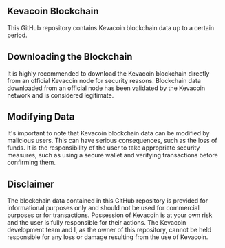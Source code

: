 ## Kevacoin Blockchain

This GitHub repository contains Kevacoin blockchain data up to a certain period.
## Downloading the Blockchain

It is highly recommended to download the Kevacoin blockchain directly from an official Kevacoin node for security reasons. Blockchain data downloaded from an official node has been validated by the Kevacoin network and is considered legitimate.
## Modifying Data

It's important to note that Kevacoin blockchain data can be modified by malicious users. This can have serious consequences, such as the loss of funds. It is the responsibility of the user to take appropriate security measures, such as using a secure wallet and verifying transactions before confirming them.
## Disclaimer

The blockchain data contained in this GitHub repository is provided for informational purposes only and should not be used for commercial purposes or for transactions. Possession of Kevacoin is at your own risk and the user is fully responsible for their actions. The Kevacoin development team and I, as the owner of this repository, cannot be held responsible for any loss or damage resulting from the use of Kevacoin.
